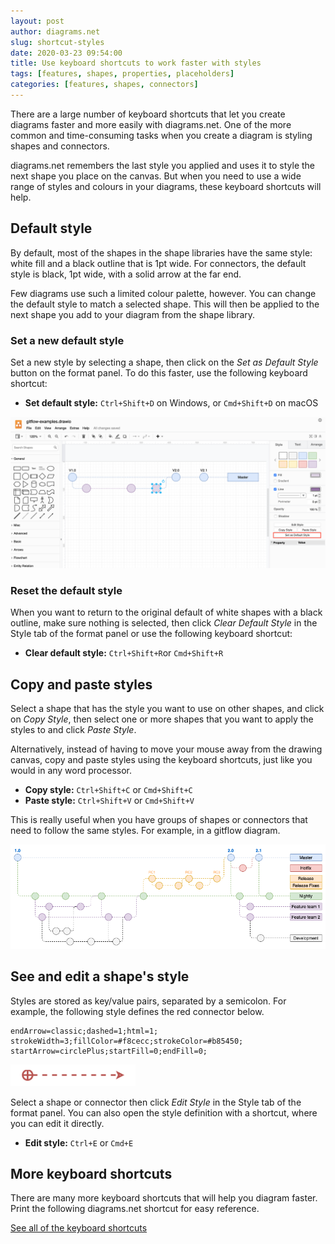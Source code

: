 ```yaml
---
layout: post
author: diagrams.net
slug: shortcut-styles
date: 2020-03-23 09:54:00
title: Use keyboard shortcuts to work faster with styles
tags: [features, shapes, properties, placeholders]
categories: [features, shapes, connectors]
---
```


There are a large number of keyboard shortcuts that let you create diagrams faster and more easily with diagrams.net. One of the more common and time-consuming tasks when you create a diagram is styling shapes and connectors.

diagrams.net remembers the last style you applied and uses it to style the next shape you place on the canvas. But when you need to use a wide range of styles and colours in your diagrams, these keyboard shortcuts will help.

## Default style

By default, most of the shapes in the shape libraries have the same style: white fill and a black outline that is 1pt wide. For connectors, the default style is black, 1pt wide, with a solid arrow at the far end.

Few diagrams use such a limited colour palette, however. You can change the default style to match a selected shape. This will then be applied to the next shape you add to your diagram from the shape library.

### Set a new default style

Set a new style by selecting a shape, then click on the _Set as Default Style_ button on the format panel. To do this faster, use the following keyboard shortcut:

* **Set default style:** ``Ctrl+Shift+D`` on Windows, or ``Cmd+Shift+D`` on macOS

<img src="/assets/img/blog/set-default-style.png" style="max-width:100%;height:auto;" alt="Select a shape and set its style as the default in the format panel">

### Reset the default style

When you want to return to the original default of white shapes with a black outline, make sure nothing is selected, then click _Clear Default Style_ in the Style tab of the format panel or use the following keyboard shortcut:

* **Clear default style:** ``Ctrl+Shift+R``or ``Cmd+Shift+R``

## Copy and paste styles

Select a shape that has the style you want to use on other shapes, and click on _Copy Style_, then select one or more shapes that you want to apply the styles to and click _Paste Style_.

Alternatively, instead of having to move your mouse away from the drawing canvas, copy and paste styles using the keyboard shortcuts, just like you would in any word processor.

* **Copy style:** ``Ctrl+Shift+C`` or ``Cmd+Shift+C``
* **Paste style:** ``Ctrl+Shift+V`` or ``Cmd+Shift+V``

This is really useful when you have groups of shapes or connectors that need to follow the same styles. For example, in a gitflow diagram.

<img src="/assets/img/blog/gitflow-example.png" style="max-width:100%;height:auto;" alt="Use style keyboard shortcuts in diagrams.net create gitflow diagrams faster">


## See and edit a shape's style

Styles are stored as key/value pairs, separated by a semicolon. For example, the following style defines the red connector below.
```
endArrow=classic;dashed=1;html=1;
strokeWidth=3;fillColor=#f8cecc;strokeColor=#b85450;
startArrow=circlePlus;startFill=0;endFill=0;
```
<img src="/assets/img/blog/red-arrow-example.png" style="width=100%;max-width:200px;height:auto;" alt="Use Ctrl+E to edit shape and connector styles in diagrams.net">

Select a shape or connector then click _Edit Style_ in the Style tab of the format panel. You can also open the style definition with a shortcut, where you can edit it directly.

* **Edit style:** ``Ctrl+E`` or ``Cmd+E``


## More keyboard shortcuts

There are many more keyboard shortcuts that will help you diagram faster. Print the following diagrams.net shortcut for easy reference.

[See all of the keyboard shortcuts](https://app.diagrams.net/shortcuts.svg)
